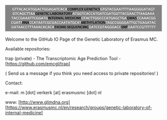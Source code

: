 ![image](/assets/images/emcgl_logo.jpg)

Welcome to the GitHub IO Page of the Genetic Laboratory of Erasmus MC.

Available repositories:

trap (private) - The Transcriptomic Age Prediction Tool - [https://github.com/emcgl/trap]



( Send us a message if you think you need access to private repositories! )

Contact:

e-mail: m [dot] verkerk [at] erasmusmc [dot] nl

www: 
[http://www.glimdna.org]
[https://www.erasmusmc.nl/en/research/groups/genetic-laboratory-of-internal-medicine]
